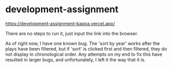 # development-assignment

https://development-assignment-kappa.vercel.app/

There are no steps to run it, just input the link into the browser. 

As of right now, I have one known bug. The 'sort by year' works after the plays have been filtered, but if 'sort' is clicked first and then filtered, they do not display in chronological order. Any attempts on my end to fix this have resulted in larger bugs, and unfortunately, I left it the way that it is. 
